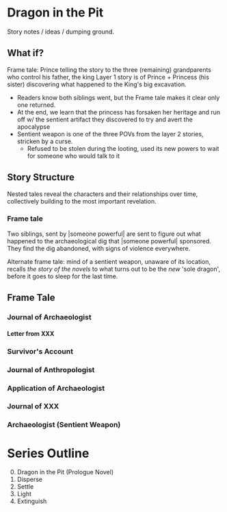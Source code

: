 # Dragon in the Pit
Story notes / ideas / dumping ground.

## What if?
Frame tale: Prince telling the story to the three (remaining) grandparents who control his father, the king
Layer 1 story is of Prince + Princess (his sister) discovering what happened to the King's big excavation.
- Readers know both siblings went, but the Frame tale makes it clear only one returned.
- At the end, we learn that the princess has forsaken her heritage and run off w/ the sentient artifact they discovered to try and avert the apocalypse
- Sentient weapon is one of the three POVs from the layer 2 stories, stricken by a curse.
	+ Refused to be stolen during the looting, used its new powers to wait for someone who would talk to it

## Story Structure
Nested tales reveal the characters and their relationships over time, collectively building to the most important revelation.

### Frame tale
Two siblings, sent by |someone powerful| are sent to figure out what happened to the archaeological dig that |someone powerful| sponsored. They find the dig abandoned, with signs of violence everywhere.

Alternate frame tale: mind of a sentient weapon, unaware of its location, recalls *the story of the novels* to what turns out to be the _new_ 'sole dragon', before it goes to sleep for the last time.

## Frame Tale
### Journal of Archaeologist
#### Letter from XXX
### Survivor's Account
### Journal of Anthropologist
### Application of Archaeologist
### Journal of XXX
### Archaeologist (Sentient Weapon)

# Series Outline
0. Dragon in the Pit (Prologue Novel)
1. Disperse
2. Settle
3. Light
4. Extinguish